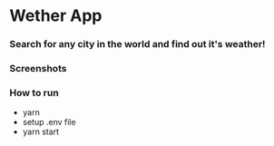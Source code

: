 # Wether App

### Search for any city in the world and find out it's weather!

### Screenshots

### How to run

- yarn
- setup .env file
- yarn start
